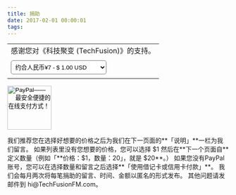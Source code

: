 ```yaml
---
title: 捐助
date: 2017-02-01 00:00:01
tags:
---
```

<form action="https://www.paypal.com/cgi-bin/webscr" method="post" target="_top"><input type="hidden" name="cmd" value="_s-xclick"><input type="hidden" name="hosted_button_id" value="V6RR8B22JDAJN"><table><tr><td><input type="hidden" name="on0" value="感谢您对《科技聚变 (TechFusion)》的支持。">感谢您对《科技聚变 (TechFusion)》的支持。</td></tr><tr><td><select name="os0" style="height: 32px; padding: 5px;margin: 5px 0;background: #FFFFFF;border-radius: 5px 5px 5px 5px;"><option value="约合人民币¥7     -">约合人民币¥7     - $ 1.00 USD</option><option value="约合人民币¥35   -">约合人民币¥35   - $ 5.00 USD</option><option value="约合人民币¥70   -">约合人民币¥70   - $ 10.00 USD</option><option value="约合人民币¥350 -">约合人民币¥350 - $ 50.00 USD</option><option value="约合人民币¥700">约合人民币¥700 $ 100.00 USD</option></select></td></tr></table><input type="hidden" name="currency_code" value="USD"><input type="image" src="https://techfusionfm.com/images/donate.svg" border="0" name="submit" style="width:100px" alt="PayPal——最安全便捷的在线支付方式！"><img alt="" border="0" src="https://www.paypalobjects.com/zh_XC/i/scr/pixel.gif" width="1" height="1"></form>
我们推荐您在选择好想要的价格之后为我们在下一页面的**「说明」**一栏为我们留言。
如果列表里没有您想要的价格，您可以选择 $1 然后在**下一个页面自**定义数量（例如「**价格：$1，数量：20」，就是 $20**。）
如果您没有PayPal 账号，您可以在选择数量和留言之后选择**「使用借记卡或信用卡付款」**。
我们会每月两次将每笔捐助的留言、时间、金额以匿名的形式发布。
其他问题请发邮件到 hi@TechFusionFM.com。


